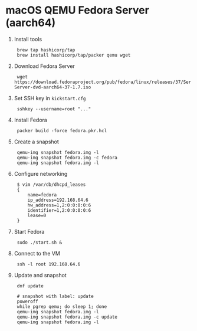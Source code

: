 # macOS QEMU Fedora Server (aarch64)

1. Install tools

		brew tap hashicorp/tap
		brew install hashicorp/tap/packer qemu wget

1. Download Fedora Server

		wget https://download.fedoraproject.org/pub/fedora/linux/releases/37/Server/aarch64/iso/Fedora-Server-dvd-aarch64-37-1.7.iso

1. Set SSH key in `kickstart.cfg`

		sshkey --username=root "..."

1. Install Fedora

		packer build -force fedora.pkr.hcl

1. Create a snapshot

		qemu-img snapshot fedora.img -l
		qemu-img snapshot fedora.img -c fedora
		qemu-img snapshot fedora.img -l

1. Configure networking

		$ vim /var/db/dhcpd_leases
		{
			name=fedora
			ip_address=192.168.64.6
			hw_address=1,2:0:0:0:0:6
			identifier=1,2:0:0:0:0:6
			lease=0
		}

1. Start Fedora

		sudo ./start.sh &

1. Connect to the VM

		ssh -l root 192.168.64.6

1. Update and snapshot

		dnf update

		# snapshot with label: update
		poweroff
		while pgrep qemu; do sleep 1; done
		qemu-img snapshot fedora.img -l
		qemu-img snapshot fedora.img -c update
		qemu-img snapshot fedora.img -l

